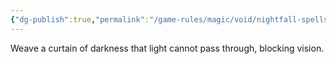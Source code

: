 ```yaml
---
{"dg-publish":true,"permalink":"/game-rules/magic/void/nightfall-spells/gloomwall/"}
---
```


Weave a curtain of darkness that light cannot pass through, blocking vision.